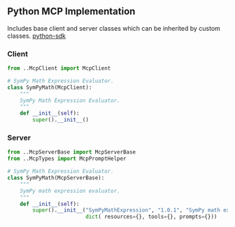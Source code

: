 ## Python MCP Implementation

Includes base client and server classes which can be inherited by custom classes. <a href="https://github.com/modelcontextprotocol/python-sdk" target="_blank">python-sdk</a>

### Client
```python
from ..McpClient import McpClient

# SymPy Math Expression Evaluator.
class SymPyMath(McpClient):
    """
    SymPy Math Expression Evaluator.
    """
    def __init__(self):
        super().__init__()
```

### Server
```python
from ..McpServerBase import McpServerBase
from ..McpTypes import McpPromptHelper

# SymPy Math Expression Evaluator.
class SymPyMath(McpServerBase):
    """
    SymPy math expression evaluator.
    """
    def __init__(self):
        super().__init__("SymPyMathExpression", "1.0.1", "SymPy math expression evaluator", 
                         dict( resources={}, tools={}, prompts={}))
```
